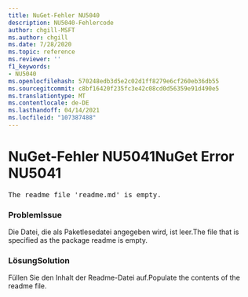 ```yaml
---
title: NuGet-Fehler NU5040
description: NU5040-Fehlercode
author: chgill-MSFT
ms.author: chgill
ms.date: 7/28/2020
ms.topic: reference
ms.reviewer: ''
f1_keywords:
- NU5040
ms.openlocfilehash: 570248edb3d5e2c02d1ff8279e6cf260eb36db55
ms.sourcegitcommit: c8bf16420f235fc3e42c08cd0d56359e91d490e5
ms.translationtype: MT
ms.contentlocale: de-DE
ms.lasthandoff: 04/14/2021
ms.locfileid: "107387488"
---
```

# <a name="nuget-error-nu5041"></a><span data-ttu-id="6d635-103">NuGet-Fehler NU5041</span><span class="sxs-lookup"><span data-stu-id="6d635-103">NuGet Error NU5041</span></span>

<pre>The readme file 'readme.md' is empty.</pre>


### <a name="issue"></a><span data-ttu-id="6d635-104">Problem</span><span class="sxs-lookup"><span data-stu-id="6d635-104">Issue</span></span> 

<span data-ttu-id="6d635-105">Die Datei, die als Paketlesedatei angegeben wird, ist leer.</span><span class="sxs-lookup"><span data-stu-id="6d635-105">The file that is specified as the package readme is empty.</span></span>


### <a name="solution"></a><span data-ttu-id="6d635-106">Lösung</span><span class="sxs-lookup"><span data-stu-id="6d635-106">Solution</span></span>

<span data-ttu-id="6d635-107">Füllen Sie den Inhalt der Readme-Datei auf.</span><span class="sxs-lookup"><span data-stu-id="6d635-107">Populate the contents of the readme file.</span></span>
